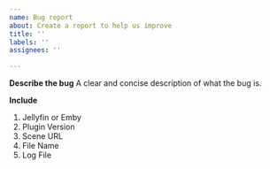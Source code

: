 ```yaml
---
name: Bug report
about: Create a report to help us improve
title: ''
labels: ''
assignees: ''

---
```


**Describe the bug**
A clear and concise description of what the bug is.

**Include**
1. Jellyfin or Emby
2. Plugin Version
3. Scene URL
4. File Name
5. Log File
